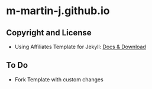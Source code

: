 # m-martin-j.github.io

## Copyright and License
* Using Affiliates Template for Jekyll: [Docs & Download](https://bootstrapstarter.com/template-affiliates-bootstrap-jekyll/) 

## To Do
* Fork Template with custom changes
